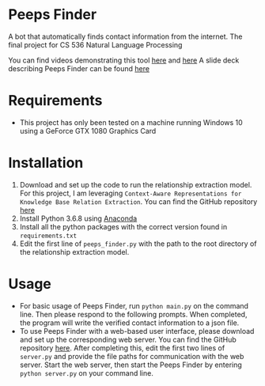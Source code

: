 # Peeps Finder
A bot that automatically finds contact information from the internet. 
The final project for CS 536 Natural Language Processing

You can find videos demonstrating this tool [here](https://youtu.be/eyu2XChnFaQ) and [here](https://youtu.be/5gnSc_UnwoQ)
A slide deck describing Peeps Finder can be found [here](https://docs.google.com/presentation/d/1EKwgafM0n_7IBOFMByxOKBiCF50Gv93bEc4kCT9tHOQ/edit?usp=sharing)

# Requirements
- This project has only been tested on a machine running Windows 10 using a GeForce GTX 1080 Graphics Card

# Installation
1. Download and set up the code to run the relationship extraction model. 
For this project, I am leveraging `Context-Aware Representations for Knowledge Base Relation Extraction`.
You can find the GitHub repository [here](https://github.com/UKPLab/emnlp2017-relation-extraction)
2. Install Python 3.6.8 using [Anaconda](https://www.anaconda.com/distribution/)
3. Install all the python packages with the correct version found in `requirements.txt`
4. Edit the first line of `peeps_finder.py` with the path to the root directory of the relationship extraction model.

# Usage
- For basic usage of Peeps Finder, run `python main.py` on the command line. 
Then please respond to the following prompts. 
When completed, the program will write the verified contact information to a json file.
- To use Peeps Finder with a web-based user interface, please download and set up the corresponding web server. 
You can find the GitHub repository [here](https://github.com/danielemoro/peeps/tree/peeps_finder). 
After completing this, edit the first two lines of `server.py` 
and provide the file paths for communication with the web server. 
Start the web server, then start the Peeps Finder by entering `python server.py` on your command line. 